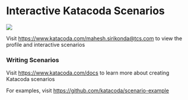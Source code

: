 # Interactive Katacoda Scenarios

[![](http://shields.katacoda.com/katacoda/mahesh.sirikonda@tcs.com/count.svg)](https://www.katacoda.com/mahesh.sirikonda@tcs.com "Get your profile on Katacoda.com")

Visit https://www.katacoda.com/mahesh.sirikonda@tcs.com to view the profile and interactive scenarios

### Writing Scenarios
Visit https://www.katacoda.com/docs to learn more about creating Katacoda scenarios

For examples, visit https://github.com/katacoda/scenario-example
